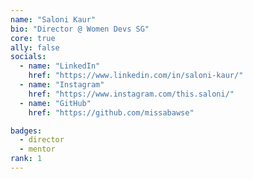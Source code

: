 ```yaml
---
name: "Saloni Kaur"
bio: "Director @ Women Devs SG"
core: true
ally: false
socials:
  - name: "LinkedIn"
    href: "https://www.linkedin.com/in/saloni-kaur/"
  - name: "Instagram"
    href: "https://www.instagram.com/this.saloni/"
  - name: "GitHub"
    href: "https://github.com/missabawse"

badges: 
  - director
  - mentor
rank: 1
---
```

